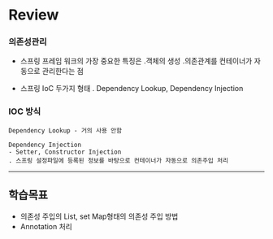 # Review

### 의존성관리
- 스프링 프레임 워크의 가장 중요한 특징은 .객체의 생성 .의존관계를 컨테이너가 자동으로 관리한다는 점

- 스프링 IoC 두가지 형태 . Dependency Lookup, Dependency Injection

### IOC 방식
```
Dependency Lookup - 거의 사용 안함

Dependency Injection
- Setter, Constructor Injection
. 스프링 설정파일에 등록된 정보를 바탕으로 컨테이너가 자동으로 의존주입 처리
```


-----------------------------------------------------

## 학습목표
- 의존성 주입의 List, set Map형태의 의존성 주입 방법
- Annotation 처리

